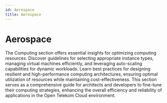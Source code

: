 ```yaml
---
id: Aerospace
title: Aerospace
---
```


# Aerospace

The Computing section offers essential insights for optimizing computing resources. Discover guidelines for selecting
appropriate instance types, managing virtual machines efficiently, and leveraging auto-scaling capabilities for dynamic
workloads. Learn best practices for designing resilient and high-performance computing architectures, ensuring optimal
utilization of resources while maintaining cost-effectiveness. This section serves as a comprehensive guide for architects
and developers to fine-tune their computing strategies, enhancing the overall efficiency and reliability of applications
in the Open Telekom Cloud environment.
